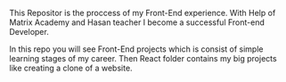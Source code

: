 This Repositor is the proccess of my Front-End experience. 
With Help of Matrix Academy and Hasan teacher I become a successful Front-end Developer.

In this repo you will see Front-End projects which is consist of simple learning stages of my career. 
Then React folder contains my big projects like creating a clone of a website. 
